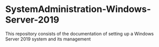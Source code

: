 # SystemAdministration-Windows-Server-2019
This repository consists of the documentation of setting up a Windows Server 2019 system and its management
